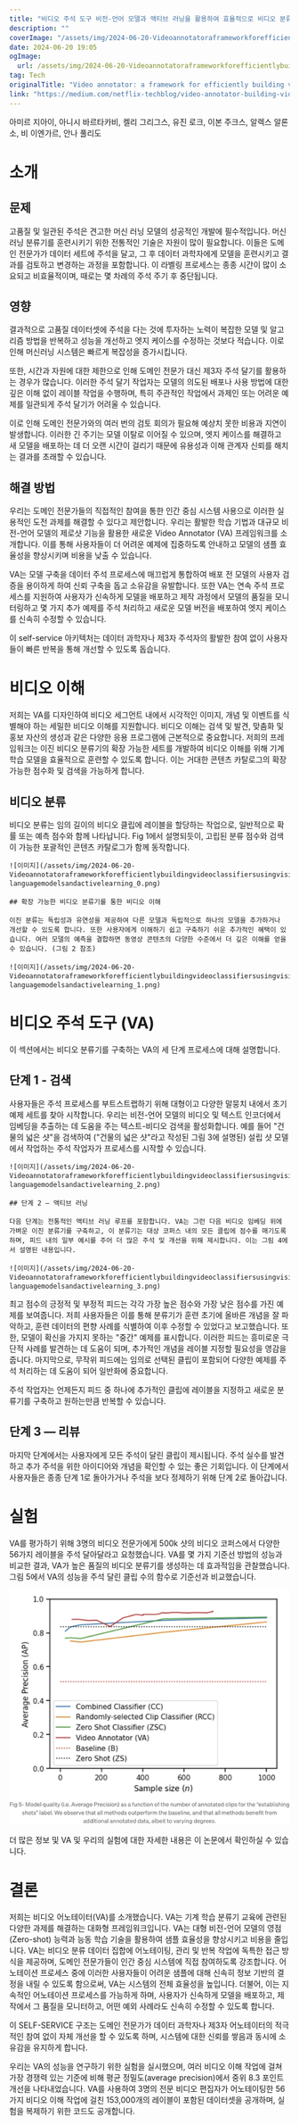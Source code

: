 ```yaml
---
title: "비디오 주석 도구 비전-언어 모델과 액티브 러닝을 활용하여 효율적으로 비디오 분류기를 만들 수 있는 프레임워크"
description: ""
coverImage: "/assets/img/2024-06-20-Videoannotatoraframeworkforefficientlybuildingvideoclassifiersusingvision-languagemodelsandactivelearning_0.png"
date: 2024-06-20 19:05
ogImage: 
  url: /assets/img/2024-06-20-Videoannotatoraframeworkforefficientlybuildingvideoclassifiersusingvision-languagemodelsandactivelearning_0.png
tag: Tech
originalTitle: "Video annotator: a framework for efficiently building video classifiers using vision-language models and active learning"
link: "https://medium.com/netflix-techblog/video-annotator-building-video-classifiers-using-vision-language-models-and-active-learning-8ebdda0b2db4"
---
```



아미르 지아이, 아니시 바르타카비, 켈리 그리그스, 유진 로크, 이본 주크스, 알렉스 알론소, 비 이엔가르, 안나 풀리도

# 소개

## 문제

고품질 및 일관된 주석은 견고한 머신 러닝 모델의 성공적인 개발에 필수적입니다. 머신 러닝 분류기를 훈련시키기 위한 전통적인 기술은 자원이 많이 필요합니다. 이들은 도메인 전문가가 데이터 세트에 주석을 달고, 그 후 데이터 과학자에게 모델을 훈련시키고 결과를 검토하고 변경하는 과정을 포함합니다. 이 라벨링 프로세스는 종종 시간이 많이 소요되고 비효율적이며, 때로는 몇 차례의 주석 주기 후 중단됩니다.

<div class="content-ad"></div>

## 영향

결과적으로 고품질 데이터셋에 주석을 다는 것에 투자하는 노력이 복잡한 모델 및 알고리즘 방법을 반복하고 성능을 개선하고 엣지 케이스를 수정하는 것보다 적습니다. 이로 인해 머신러닝 시스템은 빠르게 복잡성을 증가시킵니다.

또한, 시간과 자원에 대한 제한으로 인해 도메인 전문가 대신 제3자 주석 달기를 활용하는 경우가 많습니다. 이러한 주석 달기 작업자는 모델의 의도된 배포나 사용 방법에 대한 깊은 이해 없이 레이블 작업을 수행하며, 특히 주관적인 작업에서 과제인 또는 어려운 예제를 일관되게 주석 달기가 어려울 수 있습니다.

이로 인해 도메인 전문가와의 여러 번의 검토 회의가 필요해 예상치 못한 비용과 지연이 발생합니다. 이러한 긴 주기는 모델 이탈로 이어질 수 있으며, 엣지 케이스를 해결하고 새 모델을 배포하는 데 더 오랜 시간이 걸리기 때문에 유용성과 이해 관계자 신뢰를 해치는 결과를 초래할 수 있습니다.

<div class="content-ad"></div>

## 해결 방법

우리는 도메인 전문가들의 직접적인 참여을 통한 인간 중심 시스템 사용으로 이러한 실용적인 도전 과제를 해결할 수 있다고 제안합니다. 우리는 활발한 학습 기법과 대규모 비전-언어 모델의 제로샷 기능을 활용한 새로운 Video Annotator (VA) 프레임워크를 소개합니다. 이를 통해 사용자들이 더 어려운 예제에 집중하도록 안내하고 모델의 샘플 효율성을 향상시키며 비용을 낮출 수 있습니다.

VA는 모델 구축을 데이터 주석 프로세스에 매끄럽게 통합하여 배포 전 모델의 사용자 검증을 용이하게 하여 신뢰 구축을 돕고 소유감을 유발합니다. 또한 VA는 연속 주석 프로세스를 지원하여 사용자가 신속하게 모델을 배포하고 제작 과정에서 모델의 품질을 모니터링하고 몇 가지 추가 예제를 주석 처리하고 새로운 모델 버전을 배포하여 엣지 케이스를 신속히 수정할 수 있습니다.

이 self-service 아키텍처는 데이터 과학자나 제3자 주석자의 활발한 참여 없이 사용자들이 빠른 반복을 통해 개선할 수 있도록 돕습니다.

<div class="content-ad"></div>

# 비디오 이해

저희는 VA를 디자인하여 비디오 세그먼트 내에서 시각적인 이미지, 개념 및 이벤트를 식별해야 하는 세밀한 비디오 이해를 지원합니다. 비디오 이해는 검색 및 발견, 맞춤화 및 홍보 자산의 생성과 같은 다양한 응용 프로그램에 근본적으로 중요합니다. 저희의 프레임워크는 이진 비디오 분류기의 확장 가능한 세트를 개발하여 비디오 이해를 위해 기계 학습 모델을 효율적으로 훈련할 수 있도록 합니다. 이는 거대한 콘텐츠 카탈로그의 확장 가능한 점수화 및 검색을 가능하게 합니다.

## 비디오 분류

비디오 분류는 임의 길이의 비디오 클립에 레이블을 할당하는 작업으로, 일반적으로 확률 또는 예측 점수와 함께 나타납니다. Fig 1에서 설명되듯이, 고립된 분류 점수와 검색이 가능한 포괄적인 콘텐츠 카탈로그가 함께 동작합니다.

<div class="content-ad"></div>

```
![이미지](/assets/img/2024-06-20-Videoannotatoraframeworkforefficientlybuildingvideoclassifiersusingvision-languagemodelsandactivelearning_0.png)

## 확장 가능한 비디오 분류기를 통한 비디오 이해

이진 분류는 독립성과 유연성을 제공하여 다른 모델과 독립적으로 하나의 모델을 추가하거나 개선할 수 있도록 합니다. 또한 사용자에게 이해하기 쉽고 구축하기 쉬운 추가적인 혜택이 있습니다. 여러 모델의 예측을 결합하면 동영상 콘텐츠의 다양한 수준에서 더 깊은 이해를 얻을 수 있습니다. (그림 2 참조)

![이미지](/assets/img/2024-06-20-Videoannotatoraframeworkforefficientlybuildingvideoclassifiersusingvision-languagemodelsandactivelearning_1.png)
```

<div class="content-ad"></div>

# 비디오 주석 도구 (VA)

이 섹션에서는 비디오 분류기를 구축하는 VA의 세 단계 프로세스에 대해 설명합니다.

## 단계 1 - 검색

사용자들은 주석 프로세스를 부트스트랩하기 위해 대형이고 다양한 말뭉치 내에서 초기 예제 세트를 찾아 시작합니다. 우리는 비전-언어 모델의 비디오 및 텍스트 인코더에서 임베딩을 추출하는 데 도움을 주는 텍스트-비디오 검색을 활성화합니다. 예를 들어 "건물의 넓은 샷"을 검색하여 ("건물의 넓은 샷"라고 작성된 그림 3에 설명된) 설립 샷 모델에서 작업하는 주석 작업자가 프로세스를 시작할 수 있습니다.

<div class="content-ad"></div>

```
![이미지](/assets/img/2024-06-20-Videoannotatoraframeworkforefficientlybuildingvideoclassifiersusingvision-languagemodelsandactivelearning_2.png)

## 단계 2 — 액티브 러닝

다음 단계는 전통적인 액티브 러닝 루프를 포함합니다. VA는 그런 다음 비디오 임베딩 위에 가벼운 이진 분류기를 구축하고, 이 분류기는 대상 코퍼스 내의 모든 클립에 점수를 매기도록 하며, 피드 내의 일부 예시를 주어 더 많은 주석 및 개선을 위해 제시합니다. 이는 그림 4에서 설명된 내용입니다.

![이미지](/assets/img/2024-06-20-Videoannotatoraframeworkforefficientlybuildingvideoclassifiersusingvision-languagemodelsandactivelearning_3.png)
```

<div class="content-ad"></div>

최고 점수의 긍정적 및 부정적 피드는 각각 가장 높은 점수와 가장 낮은 점수를 가진 예제를 보여줍니다. 저희 사용자들은 이를 통해 분류기가 훈련 초기에 올바른 개념을 잘 파악하고, 훈련 데이터의 편향 사례를 식별하여 이후 수정할 수 있었다고 보고했습니다. 또한, 모델이 확신을 가지지 못하는 "중간" 예제를 표시합니다. 이러한 피드는 흥미로운 극단적 사례를 발견하는 데 도움이 되며, 추가적인 개념을 레이블 지정할 필요성을 영감을 줍니다. 마지막으로, 무작위 피드에는 임의로 선택된 클립이 포함되어 다양한 예제를 주석 처리하는 데 도움이 되어 일반화에 중요합니다.

주석 작업자는 언제든지 피드 중 하나에 추가적인 클립에 레이블을 지정하고 새로운 분류기를 구축하고 원하는만큼 반복할 수 있습니다.

## 단계 3 — 리뷰

마지막 단계에서는 사용자에게 모든 주석이 달린 클립이 제시됩니다. 주석 실수를 발견하고 추가 주석을 위한 아이디어와 개념을 확인할 수 있는 좋은 기회입니다. 이 단계에서 사용자들은 종종 단계 1로 돌아가거나 주석을 보다 정제하기 위해 단계 2로 돌아갑니다.

<div class="content-ad"></div>

# 실험

VA를 평가하기 위해 3명의 비디오 전문가에게 500k 샷의 비디오 코퍼스에서 다양한 56가지 레이블을 주석 달아달라고 요청했습니다. VA를 몇 가지 기준선 방법의 성능과 비교한 결과, VA가 높은 품질의 비디오 분류기를 생성하는 데 효과적임을 관찰했습니다. 그림 5에서 VA의 성능을 주석 달린 클립 수의 함수로 기준선과 비교했습니다.

![그림](/assets/img/2024-06-20-Videoannotatoraframeworkforefficientlybuildingvideoclassifiersusingvision-languagemodelsandactivelearning_4.png)

더 많은 정보 및 VA 및 우리의 실험에 대한 자세한 내용은 이 논문에서 확인하실 수 있습니다.

<div class="content-ad"></div>

# 결론

저희는 비디오 어노테이터(VA)를 소개했습니다. VA는 기계 학습 분류기 교육에 관련된 다양한 과제를 해결하는 대화형 프레임워크입니다. VA는 대형 비전-언어 모델의 영점(Zero-shot) 능력과 능동 학습 기술을 활용하여 샘플 효율성을 향상시키고 비용을 줄입니다. VA는 비디오 분류 데이터 집합에 어노테이팅, 관리 및 반복 작업에 독특한 접근 방식을 제공하며, 도메인 전문가들이 인간 중심 시스템에 직접 참여하도록 강조합니다. 어노테이션 프로세스 중에 이러한 사용자들이 어려운 샘플에 대해 신속히 정보 기반의 결정을 내릴 수 있도록 함으로써, VA는 시스템의 전체 효율성을 높입니다. 더불어, 이는 지속적인 어노테이션 프로세스를 가능하게 하며, 사용자가 신속하게 모델을 배포하고, 제작에서 그 품질을 모니터하고, 어떤 예외 사례라도 신속히 수정할 수 있도록 합니다.

이 SELF-SERVICE 구조는 도메인 전문가가 데이터 과학자나 제3자 어노테이터의 적극적인 참여 없이 자체 개선을 할 수 있도록 하며, 시스템에 대한 신뢰를 쌓음과 동시에 소유감을 유지하게 합니다.

우리는 VA의 성능을 연구하기 위한 실험을 실시했으며, 여러 비디오 이해 작업에 걸쳐 가장 경쟁력 있는 기준에 비해 평균 정밀도(average precision)에서 중위 8.3 포인트 개선을 나타내었습니다. VA를 사용하여 3명의 전문 비디오 편집자가 어노테이팅한 56가지 비디오 이해 작업에 걸친 153,000개의 레이블이 포함된 데이터셋을 공개하며, 실험을 복제하기 위한 코드도 공개합니다.